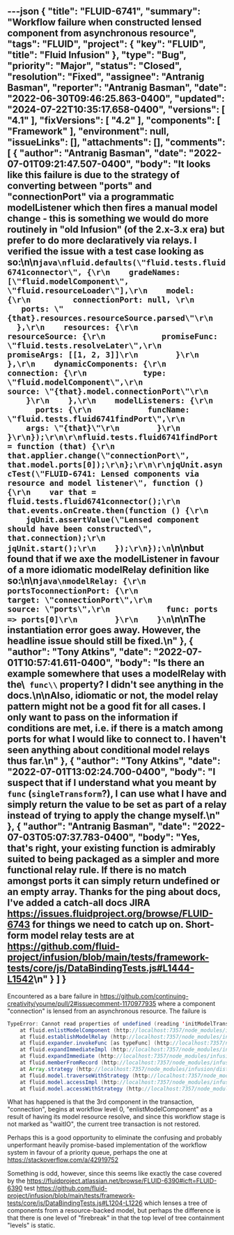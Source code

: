 ---json
{
  "title": "FLUID-6741",
  "summary": "Workflow failure when constructed lensed component from asynchronous resource",
  "tags": "FLUID",
  "project": {
    "key": "FLUID",
    "title": "Fluid Infusion"
  },
  "type": "Bug",
  "priority": "Major",
  "status": "Closed",
  "resolution": "Fixed",
  "assignee": "Antranig Basman",
  "reporter": "Antranig Basman",
  "date": "2022-06-30T09:46:25.863-0400",
  "updated": "2024-07-22T10:35:17.658-0400",
  "versions": [
    "4.1"
  ],
  "fixVersions": [
    "4.2"
  ],
  "components": [
    "Framework"
  ],
  "environment": null,
  "issueLinks": [],
  "attachments": [],
  "comments": [
    {
      "author": "Antranig Basman",
      "date": "2022-07-01T09:21:47.507-0400",
      "body": "It looks like this failure is due to the strategy of converting between \"ports\" and \"connectionPort\" via a programmatic modelListener which then fires a manual model change - this is something we would do more routinely in \"old Infusion\" (of the 2.x-3.x era) but prefer to do more declaratively via relays. I verified the issue with a test case looking as so:\n\n```java\nfluid.defaults(\"fluid.tests.fluid6741connector\", {\r\n    gradeNames: [\"fluid.modelComponent\", \"fluid.resourceLoader\"],\r\n    model: {\r\n         connectionPort: null, \r\n         ports: \"{that}.resources.resourceSource.parsed\"\r\n    },\r\n    resources: {\r\n        resourceSource: {\r\n            promiseFunc: \"fluid.tests.resolveLater\",\r\n            promiseArgs: [[1, 2, 3]]\r\n        }\r\n    },\r\n    dynamicComponents: {\r\n        connection: {\r\n            type: \"fluid.modelComponent\",\r\n            source: \"{that}.model.connectionPort\"\r\n        }\r\n    },\r\n    modelListeners: {\r\n        ports: {\r\n            funcName: \"fluid.tests.fluid6741findPort\",\r\n            args: \"{that}\"\r\n        }\r\n    }\r\n});\r\n\r\nfluid.tests.fluid6741findPort = function (that) {\r\n    that.applier.change(\"connectionPort\", that.model.ports[0]);\r\n};\r\n\r\njqUnit.asyncTest(\"FLUID-6741: Lensed components via resource and model listener\", function () {\r\n    var that = fluid.tests.fluid6741connector();\r\n    that.events.onCreate.then(function () {\r\n        jqUnit.assertValue(\"Lensed component should have been constructed\", that.connection);\r\n        jqUnit.start();\r\n    });\r\n});\n```\n\nbut found that if we axe the modelListener in favour of a more idiomatic modelRelay definition like so:\n\n```java\nmodelRelay: {\r\n        portsToconnectionPort: {\r\n            target: \"connectionPort\",\r\n            source: \"ports\",\r\n            func: ports => ports[0]\r\n        }\r\n    }\n```\n\nThe instantiation error goes away. However, the headline issue should still be fixed.\n"
    },
    {
      "author": "Tony Atkins",
      "date": "2022-07-01T10:57:41.611-0400",
      "body": "Is there an example somewhere that uses a modelRelay with the\\` func\\` property?  I didn't see anything in the docs.\n\nAlso, idiomatic or not, the model relay pattern might not be a good fit for all cases.  I only want to pass on the information if conditions are met, i.e. if there is a match among ports for what I would like to connect to.  I haven't seen anything about conditional model relays thus far.\n"
    },
    {
      "author": "Tony Atkins",
      "date": "2022-07-01T13:02:24.700-0400",
      "body": "I suspect that if I understand what you meant by `func` (`singleTransform`?), I can use what I have and simply return the value to be set as part of a relay instead of trying to apply the change myself.\n"
    },
    {
      "author": "Antranig Basman",
      "date": "2022-07-03T05:07:37.783-0400",
      "body": "Yes, that's right, your existing function is admirably suited to being packaged as a simpler and more functional relay rule. If there is no match amongst ports it can simply return undefined or an empty array. Thanks for the ping about docs, I've added a catch-all docs JIRA <https://issues.fluidproject.org/browse/FLUID-6743> for things we need to catch up on. Short-form model relay tests are at <https://github.com/fluid-project/infusion/blob/main/tests/framework-tests/core/js/DataBindingTests.js#L1444-L1542>\n"
    }
  ]
}
---
Encountered as a bare failure in <https://github.com/continuing-creativity/youme/pull/2#issuecomment-1170977935> where a component "connection" is lensed from an asynchronous resource. The failure is 

```java
TypeError: Cannot read properties of undefined (reading 'initModelTransactionId')
    at fluid.enlistModelComponent (http://localhost:7357/node_modules/infusion/dist/infusion-all.js:148:122208)
    at fluid.establishModelRelay (http://localhost:7357/node_modules/infusion/dist/infusion-all.js:148:146922)
    at fluid.expander.invokeFunc [as typeFunc] (http://localhost:7357/node_modules/infusion/dist/infusion-all.js:148:116302)
    at fluid.expandImmediateImpl (http://localhost:7357/node_modules/infusion/dist/infusion-all.js:148:113546)
    at fluid.expandImmediate (http://localhost:7357/node_modules/infusion/dist/infusion-all.js:148:113301)
    at fluid.memberFromRecord (http://localhost:7357/node_modules/infusion/dist/infusion-all.js:148:26913)
    at Array.strategy (http://localhost:7357/node_modules/infusion/dist/infusion-all.js:148:28140)
    at fluid.model.traverseWithStrategy (http://localhost:7357/node_modules/infusion/dist/infusion-all.js:148:117256)
    at fluid.model.accessImpl (http://localhost:7357/node_modules/infusion/dist/infusion-all.js:139:15457)
    at fluid.model.accessWithStrategy (http://localhost:7357/node_modules/infusion/dist/infusion-all.js:148:118497)
```

What has happened is that the 3rd component in the transaction, "connection", begins at workflow level 0, "enlistModelComponent" as a result of having its model resource resolve, and since this workflow stage is not marked as "waitIO", the current tree transaction is not restored.

Perhaps this is a good opportunity to eliminate the confusing and probably unperformant heavily promise-based implementation of the workflow system in favour of a priority queue, perhaps the one at <https://stackoverflow.com/a/42919752>

Something is odd, however, since this seems like exactly the case covered by the <https://fluidproject.atlassian.net/browse/FLUID-6390#icft=FLUID-6390> test <https://github.com/fluid-project/infusion/blob/main/tests/framework-tests/core/js/DataBindingTests.js#L1204-L1226> which lenses a tree of components from a resource-backed model, but perhaps the difference is that there is one level of "firebreak" in that the top level of tree containment "levels" is static.

        
